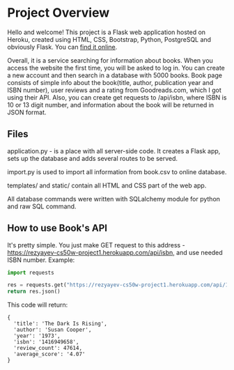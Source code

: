 # Project Overview

Hello and welcome! This project is a Flask web application hosted on Heroku, created using HTML, CSS, Bootstrap, Python, PostgreSQL and obviously Flask. You can [find it online](https://rezyayev-cs50w-project1.herokuapp.com/).

Overall, it is a service searching for information about books. When you access the website the first time, you will be asked to log in. You can create a new account and then search in a database with 5000 books. Book page consists of simple info about the book(title, author, publication year and ISBN number), user reviews and a rating from Goodreads.com, which I got using their API. Also, you can create get requests to /api/isbn, where ISBN is 10 or 13 digit number, and information about the book will be returned in JSON format.

## Files

application.py - is a place with all server-side code. It creates a Flask app, sets up the database and adds several routes to be served.

import.py is used to import all information from book.csv to online database.

templates/ and static/ contain all HTML and CSS part of the web app.

All database commands were written with SQLalchemy module for python and raw SQL command.

## How to use Book's API

It's pretty simple. You just make GET request to this address - <https://rezyayev-cs50w-project1.herokuapp.com/api/isbn,> and use needed ISBN number. Example:

~~~python
import requests

res = requests.get("https://rezyayev-cs50w-project1.herokuapp.com/api/1416949658")
return res.json()
~~~

This code will return:

~~~
{
  'title': 'The Dark Is Rising',
  'author': 'Susan Cooper',
  'year': '1973',
  'isbn': '1416949658',
  'review_count': 47614,
  'average_score': '4.07'
}
~~~
